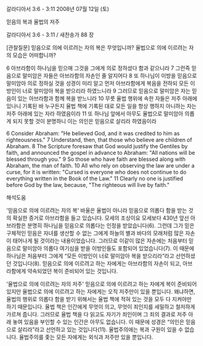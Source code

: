 갈라디아서 3:6 - 3:11 
2008년 07월 12일 (토)

믿음의 복과 율법의 저주



갈라디아서 3:6 - 3:11 / 새찬송가 88 장


[관찰질문]
믿음으로 의에 이르려는 자의 복은 무엇입니까? 
율법으로 의에 이르려는 자의 모습은 어떠합니까?

6 아브라함이 하나님을 믿으매 그것을 그에게 의로 정하셨다 함과 같으니라 
7 그런즉 믿음으로 말미암은 자들은 아브라함의 자손인 줄 알지어다 
8 또 하나님이 이방을 믿음으로 말미암아 의로 정하실 것을 성경이 미리 알고 먼저 아브라함에게 복음을 전하되 모든 이방인이 너로 말미암아 복을 받으리라 하였느니라 
9 그러므로 믿음으로 말미암은 자는 믿음이 있는 아브라함과 함께 복을 받느니라 
10 무릇 율법 행위에 속한 자들은 저주 아래에 있나니 기록된 바 누구든지 율법 책에 기록된 대로 모든 일을 항상 행하지 아니하는 자는 저주 아래에 있는 자라 하였음이라 
11 또 하나님 앞에서 아무도 율법으로 말미암아 의롭게 되지 못할 것이 분명하니 이는 의인은 믿음으로 살리라 하였음이라 

6 Consider Abraham: "He believed God, and it was credited to him as righteousness." 
7 Understand, then, that those who believe are children of Abraham. 
8 The Scripture foresaw that God would justify the Gentiles by faith, and announced the gospel in advance to Abraham: "All nations will be blessed through you." 
9 So those who have faith are blessed along with Abraham, the man of faith. 
10 All who rely on observing the law are under a curse, for it is written: "Cursed is everyone who does not continue to do everything written in the Book of the Law." 
11 Clearly no one is justified before God by the law, because, "The righteous will live by faith."

해석도움





'믿음으로 의에 이르려는 자의 복'
 바울은 율법이 아니라 믿음으로 의롭다 함을 받는 것의 확실한 증거로 아브라함을 들고 있습니다. 모세의 조상이요 모세보다 430년 앞선 아브라함은 분명히 하나님을 믿음으로 의롭다는 인정을 받았습니다(6). 그런데 그가 믿은 구체적인 믿음은 자녀를 생산할 수 없는 그에게 하늘의 별과 바다의 모래처럼 많은 자손이 태어나게 될 것이라는 내용이었습니다. 그러므로 이같이 많은 자손에는 처음부터 믿음으로 말미암아 의롭다 여기심을 받을 이방인들도 포함되어 있었습니다(7). 이 때문에 하나님은 처음부터 그에게 “모든 이방인이 너로 말미암아 복을 받으리라”라고 선언하셨던 것입니다(8). 믿음으로 의에 이르려고 하는 자에게는 아브라함의 자손이 되고, 아브라함에게 약속되었던 복이 준비되어 있는 것입니다.       

'율법으로 의에 이르려는 자의 저주'
 믿음으로 의에 이르려고 하는 자에게 복이 준비되어 있지만 율법으로 의에 이르려고 하는 자에게는 오직 저주만이 있을 뿐입니다. 왜냐하면, 율법의 행위로 의롭다 함을 받기 위해서는 율법 책에 적혀 있는 것을 모두 다 지켜야만 하기 때문입니다. 율법 책은 인간에게 무엇이 의고, 무엇이 죄인지를 세밀하고 철저하게 가르쳐 줍니다. 그러므로 율법 책을 다 읽고도 자기가 죄인이며 그 죄의 결과로 저주 아래 놓여 있음을 부인할 수 있는 인간은 아무도 없습니다. 이 때문에 성경은 “의인은 믿음으로 살리라”라고 선언하고 있는 것입니다(11). 율법주의에는 복과 구원이 있을 수 없습니다. 율법주의를 좇는 모든 자에게는 외식과 저주만 있을 뿐입니다.